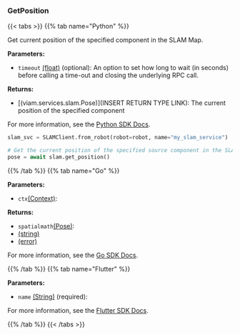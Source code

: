 ### GetPosition

{{< tabs >}}
{{% tab name="Python" %}}

Get current position of the specified component in the SLAM Map.

**Parameters:**

- `timeout` [(float)](<INSERT PARAM TYPE LINK>) (optional): An option to set how long to wait (in seconds) before calling a time-out and closing the underlying RPC call.


**Returns:**

- [(viam.services.slam.Pose)](INSERT RETURN TYPE LINK): The current position of the specified component

For more information, see the [Python SDK Docs](https://python.viam.dev/autoapi/viam/services/slam/client/index.html#viam.services.slam.client.SLAMClient.get_position).

``` python {class="line-numbers linkable-line-numbers"}
slam_svc = SLAMClient.from_robot(robot=robot, name="my_slam_service")

# Get the current position of the specified source component in the SLAM map as a Pose.
pose = await slam.get_position()

```

{{% /tab %}}
{{% tab name="Go" %}}

**Parameters:**

- `ctx`[(Context)](https://pkg.go.dev/context#ctx):

**Returns:**

- `spatialmath`[(Pose)](https://pkg.go.dev/go.viam.com/rdk@v0.26.0/spatialmath#spatialmath):
- [(string)](<INSERT PARAM TYPE LINK>)
- [(error)](<INSERT PARAM TYPE LINK>)

For more information, see the [Go SDK Docs](https://pkg.go.dev/go.viam.com/rdk/services/slam#Service).

{{% /tab %}}
{{% tab name="Flutter" %}}

**Parameters:**

- `name` [(String)](https://api.flutter.dev/flutter/dart-core/String-class.html) (required):


For more information, see the [Flutter SDK Docs](https://flutter.viam.dev/viam_protos.service.slam/SLAMServiceClient/getPosition.html).

{{% /tab %}}
{{< /tabs >}}
